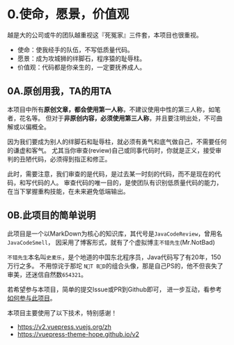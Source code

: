 # 0.使命，愿景，价值观

越是大的公司或牛的团队越重视这『死冤家』三件套，本项目也很重视。

* 使命：使我经手的队伍，不写低质量代码。
* 愿景：成为攻城狮的绊脚石，程序猿的耻辱柱。
* 价值观：代码都是你亲生的，一定要抚养成人。

## 0A.原创用我，TA的用TA

本项目中所有**原创文章，都会使用第一人称**，不建议使用中性的第三人称，如笔者，花名等。
但对于**非原创内容，必须使用第三人称**，并且要注明出处，不可曲解或以偏概全。

因为我们要成为别人的绊脚石和耻辱柱，就必须有勇气和底气做自己，不需要任何的谦虚和客气。
尤其当你审查(review)自己或同事代码时，你就是正义，接受审判的丑陋代码，必须得到指正和修正。

此时，需要注意，我们审查的是代码，是过去某一时刻的代码，而不是现在的代码，和写代码的人。
审查代码的唯一目的，是使团队有识别低质量代码的能力，在当下掌握重构技能，在未来避免低端输出。

## 0B.此项目的简单说明

此项目是一个以MarkDown为核心的知识库，其代号是`JavaCodeReview`，曾用名`JavaCodeSmell`，
因采用了博客形式，就有了个虚拟博主`不错先生`(Mr.NotBad)

`不错先生`本名叫`史麦乐`，是个地道的中国东北程序员，Java代码写了有20年，150万行之多。
不用惊诧于那坨 `N🚫T B💩D`的组合头像，那是自己PS的，他不但丧失了审美，还迷信自然数`654321`。

若希望参与本项目，简单的提交Issue或PR到Github即可，
进一步互动，看参考[如何参与此项目](./docs/02-self-work/sw01-join-this-project.md)。

本项目主要使用了以下技术，特别感谢！

* <https://v2.vuepress.vuejs.org/zh>
* <https://vuepress-theme-hope.github.io/v2>

